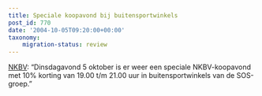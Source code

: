 ```yaml
---
title: Speciale koopavond bij buitensportwinkels
post_id: 770
date: '2004-10-05T09:20:00+00:00'
taxonomy:
    migration-status: review
---
```

[NKBV](https://web.archive.org/web/20050207110754/http://www.nkbv.nl/homepage/1578.html): “Dinsdagavond 5 oktober is er weer een speciale NKBV-koopavond met 10% korting van 19.00 t/m 21.00 uur in buitensportwinkels van de SOS-groep.”